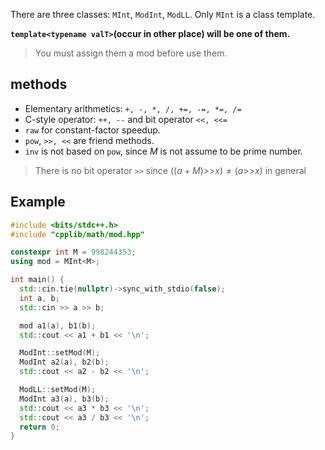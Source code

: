 There are three classes: `MInt`, `ModInt`, `ModLL`. Only `MInt` is a class template.

**`template<typename valT>`(occur in other place) will be one of them.**

> You must assign them a mod before use them.

## methods

- Elementary arithmetics: `+, -, *, /, +=, -=, *=, /=`
- C-style operator: `++, --` and bit operator `<<, <<=`
- `raw` for constant-factor speedup.
- `pow`, `>>, <<` are friend methods.
- `inv` is not based on `pow`, since $M$ is not assume to be prime number.

> There is no bit operator `>>` since $((a + M) \text{>>} x) \neq (a \text{>>} x)$ in general

## Example

``` cpp
#include <bits/stdc++.h>
#include "cpplib/math/mod.hpp"

constexpr int M = 998244353;
using mod = MInt<M>;

int main() {
  std::cin.tie(nullptr)->sync_with_stdio(false);
  int a, b;
  std::cin >> a >> b;

  mod a1(a), b1(b);
  std::cout << a1 + b1 << '\n';

  ModInt::setMod(M);
  ModInt a2(a), b2(b);
  std::cout << a2 - b2 << '\n';

  ModLL::setMod(M);
  ModInt a3(a), b3(b);
  std::cout << a3 * b3 << '\n';
  std::cout << a3 / b3 << '\n';
  return 0;
}
```
